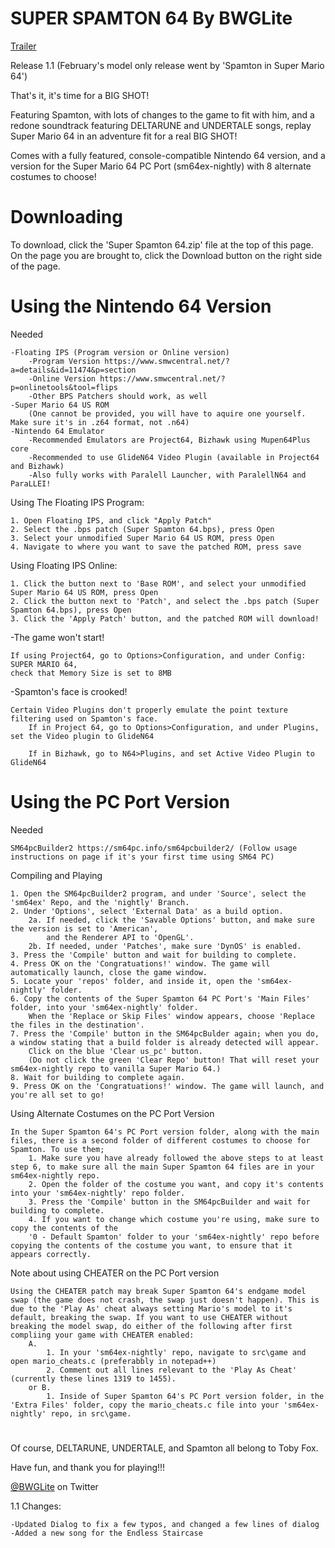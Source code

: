 # SUPER SPAMTON 64 By BWGLite
[Trailer](https://youtu.be/-yzqjtVBM_c)

Release 1.1 (February's model only release went by 'Spamton in Super Mario 64')

That's it, it's time for a BIG SHOT!

Featuring Spamton, with lots of changes to the game to fit with him,
and a redone soundtrack featuring DELTARUNE and UNDERTALE songs,
replay Super Mario 64 in an adventure fit for a real BIG SHOT!

Comes with a fully featured, console-compatible Nintendo 64 version,
and a version for the Super Mario 64 PC Port (sm64ex-nightly) with 8 alternate costumes to choose!

# Downloading

To download, click the 'Super Spamton 64.zip' file at the top of this page.
On the page you are brought to, click the Download button on the right side of the page.

# Using the Nintendo 64 Version

Needed

	-Floating IPS (Program version or Online version)
		-Program Version https://www.smwcentral.net/?a=details&id=11474&p=section
		-Online Version https://www.smwcentral.net/?p=onlinetools&tool=flips
		-Other BPS Patchers should work, as well
	-Super Mario 64 US ROM
		(One cannot be provided, you will have to aquire one yourself. Make sure it's in .z64 format, not .n64)
	-Nintendo 64 Emulator
		-Recommended Emulators are Project64, Bizhawk using Mupen64Plus core
		-Recommended to use GlideN64 Video Plugin (available in Project64 and Bizhawk)
		-Also fully works with Paralell Launcher, with ParalellN64 and ParaLLEI!

Using The Floating IPS Program:

	1. Open Floating IPS, and click "Apply Patch"
	2. Select the .bps patch (Super Spamton 64.bps), press Open
	3. Select your unmodified Super Mario 64 US ROM, press Open
	4. Navigate to where you want to save the patched ROM, press save

Using Floating IPS Online:

	1. Click the button next to 'Base ROM', and select your unmodified Super Mario 64 US ROM, press Open
	2. Click the button next to 'Patch', and select the .bps patch (Super Spamton 64.bps), press Open
	3. Click the 'Apply Patch' button, and the patched ROM will download!

-The game won't start!

	If using Project64, go to Options>Configuration, and under Config: SUPER MARIO 64,
	check that Memory Size is set to 8MB

-Spamton's face is crooked!

	Certain Video Plugins don't properly emulate the point texture filtering used on Spamton's face.
		If in Project 64, go to Options>Configuration, and under Plugins, set the Video plugin to GlideN64
		
		If in Bizhawk, go to N64>Plugins, and set Active Video Plugin to GlideN64

# Using the PC Port Version

Needed

	SM64pcBuilder2 https://sm64pc.info/sm64pcbuilder2/ (Follow usage instructions on page if it's your first time using SM64 PC)

Compiling and Playing

	1. Open the SM64pcBuilder2 program, and under 'Source', select the 'sm64ex' Repo, and the 'nightly' Branch.
	2. Under 'Options', select 'External Data' as a build option.
		2a. If needed, click the 'Savable Options' button, and make sure the version is set to 'American', 
            and the Renderer API to 'OpenGL'.
		2b. If needed, under 'Patches', make sure 'DynOS' is enabled.
	3. Press the 'Compile' button and wait for building to complete.
	4. Press OK on the 'Congratuations!' window. The game will automatically launch, close the game window.
	5. Locate your 'repos' folder, and inside it, open the 'sm64ex-nightly' folder.
	6. Copy the contents of the Super Spamton 64 PC Port's 'Main Files' folder, into your 'sm64ex-nightly' folder. 
        When the 'Replace or Skip Files' window appears, choose 'Replace the files in the destination'.
	7. Press the 'Compile' button in the SM64pcBulder again; when you do, a window stating that a build folder is already detected will appear. 
        Click on the blue 'Clear us_pc' button. 
        (Do not click the green 'Clear Repo' button! That will reset your sm64ex-nightly repo to vanilla Super Mario 64.)
	8. Wait for building to complete again.
	9. Press OK on the 'Congratuations!' window. The game will launch, and you're all set to go!
	
Using Alternate Costumes on the PC Port Version

	In the Super Spamton 64's PC Port version folder, along with the main files, there is a second folder of different costumes to choose for Spamton. To use them;
		1. Make sure you have already followed the above steps to at least step 6, to make sure all the main Super Spamton 64 files are in your sm64ex-nightly repo.
		2. Open the folder of the costume you want, and copy it's contents into your 'sm64ex-nightly' repo folder.
		3. Press the 'Compile' button in the SM64pcBuilder and wait for building to complete.
		4. If you want to change which costume you're using, make sure to copy the contents of the
		'0 - Default Spamton' folder to your 'sm64ex-nightly' repo before copying the contents of the costume you want, to ensure that it appears correctly.

Note about using CHEATER on the PC Port version

	Using the CHEATER patch may break Super Spamton 64's endgame model swap (the game does not crash, the swap just doesn't happen). This is due to the 'Play As' cheat always setting Mario's model to it's default, breaking the swap. If you want to use CHEATER without breaking the model swap, do either of the following after first compliing your game with CHEATER enabled:
		A.
			1. In your 'sm64ex-nightly' repo, navigate to src\game and open mario_cheats.c (preferabbly in notepad++)
			2. Comment out all lines relevant to the 'Play As Cheat' (currently these lines 1319 to 1455).
		or B.
			1. Inside of Super Spamton 64's PC Port version folder, in the 'Extra Files' folder, copy the mario_cheats.c file into your 'sm64ex-nightly' repo, in src\game.

# 

Of course, DELTARUNE, UNDERTALE, and Spamton all belong to Toby Fox.

Have fun, and thank you for playing!!!

[@BWGLite](https://twitter.com/BWGLite) on Twitter

1.1 Changes:

	-Updated Dialog to fix a few typos, and changed a few lines of dialog
	-Added a new song for the Endless Staircase
